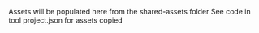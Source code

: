 Assets will be populated here from the shared-assets folder
See code in tool project.json for assets copied
